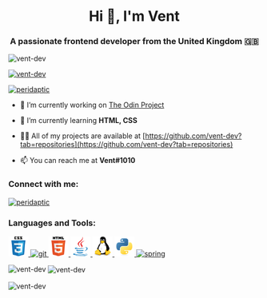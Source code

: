 <h1 align="center">Hi 👋, I'm Vent</h1>
<h3 align="center">A passionate frontend developer from the United Kingdom 🇬🇧</h3>

<p align="left"> <img src="https://komarev.com/ghpvc/?username=vent-dev&label=Profile%20views&color=0e75b6&style=flat" alt="vent-dev" /> </p>

<p align="left"> <a href="https://github.com/ryo-ma/github-profile-trophy"><img src="https://github-profile-trophy.vercel.app/?username=vent-dev" alt="vent-dev" /></a> </p>

<p align="left"> <a href="https://twitter.com/peridaptic" target="blank"><img src="https://img.shields.io/twitter/follow/peridaptic?logo=twitter&style=for-the-badge" alt="peridaptic" /></a> </p>

- 🔭 I’m currently working on [The Odin Project](https://www.theodinproject.com/)

- 🌱 I’m currently learning **HTML, CSS**

- 👨‍💻 All of my projects are available at [https://github.com/vent-dev?tab=repositories](https://github.com/vent-dev?tab=repositories)

- 📫 You can reach me at **Vent#1010**

<h3 align="left">Connect with me:</h3>
<p align="left">
<a href="https://twitter.com/peridaptic" target="blank"><img align="center" src="https://raw.githubusercontent.com/rahuldkjain/github-profile-readme-generator/master/src/images/icons/Social/twitter.svg" alt="peridaptic" height="30" width="40" /></a>
</p>

<h3 align="left">Languages and Tools:</h3>
<p align="left"> <a href="https://www.w3schools.com/css/" target="_blank" rel="noreferrer"> <img src="https://raw.githubusercontent.com/devicons/devicon/master/icons/css3/css3-original-wordmark.svg" alt="css3" width="40" height="40"/> </a> <a href="https://git-scm.com/" target="_blank" rel="noreferrer"> <img src="https://www.vectorlogo.zone/logos/git-scm/git-scm-icon.svg" alt="git" width="40" height="40"/> </a> <a href="https://www.w3.org/html/" target="_blank" rel="noreferrer"> <img src="https://raw.githubusercontent.com/devicons/devicon/master/icons/html5/html5-original-wordmark.svg" alt="html5" width="40" height="40"/> </a> <a href="https://www.java.com" target="_blank" rel="noreferrer"> <img src="https://raw.githubusercontent.com/devicons/devicon/master/icons/java/java-original.svg" alt="java" width="40" height="40"/> </a> <a href="https://www.linux.org/" target="_blank" rel="noreferrer"> <img src="https://raw.githubusercontent.com/devicons/devicon/master/icons/linux/linux-original.svg" alt="linux" width="40" height="40"/> </a> <a href="https://www.python.org" target="_blank" rel="noreferrer"> <img src="https://raw.githubusercontent.com/devicons/devicon/master/icons/python/python-original.svg" alt="python" width="40" height="40"/> </a> <a href="https://spring.io/" target="_blank" rel="noreferrer"> <img src="https://www.vectorlogo.zone/logos/springio/springio-icon.svg" alt="spring" width="40" height="40"/> </a> </p>

<p><img align="left" src="https://github-readme-stats.vercel.app/api/top-langs?username=vent-dev&show_icons=true&locale=en&layout=compact" alt="vent-dev" /></p>

<p>&nbsp;<img align="center" src="https://github-readme-stats.vercel.app/api?username=vent-dev&show_icons=true&locale=en" alt="vent-dev" /></p>

<p><img align="center" src="https://github-readme-streak-stats.herokuapp.com/?user=vent-dev&" alt="vent-dev" /></p>

